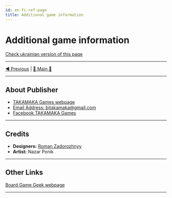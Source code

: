 ```yaml
---
id: en-fi-ref-page
title: Additional game information
---
```


# Additional game information

[Check ukrainian version of this page](../ua/ReferencesPage.md)

***

[◄ Previous](WeatherCards.md) | [🚪 Main 🚪](IndexPage.md)

***

## About Publisher

* [TAKAMAKA Games webpage](http://www.takamaka.com.ua/)
* [Email Address: bitakamaka@gmail.com](mailto:bitakamaka@gmail.com)
* [Facebook TAKAMAKA Games](https://www.facebook.com/TAKAMAKAgames)

***

## Credits

* **Designers:** [Roman Zadorozhnyy](https://boardgamegeek.com/user/PressStartUA)
* **Artist:** Nazar Ponik

***

## Other Links

[Board Game Geek webpage](https://boardgamegeek.com/boardgame/250823/foggy-island)

***
